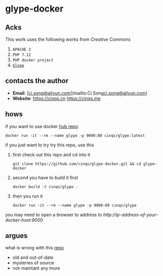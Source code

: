 # glype-docker

## Acks
This work uses the following works from *Creative Commons*

1. `APACHE 2`
2. `PHP 7.12`
3. `PHP docker project`
4. [`Glype`](https://sourceforge.net/projects/glypeproxy/)

## contacts the author

* **Email**: [ci.song@aliyun.com](mailto:Ci Song<ci.song@aliyun.com>)
* **Website**: https://cinqs.cn https://cinqs.me


## hows

if you want to use docker [hub repo](https://hub.docker.com/u/cinqsoong/glype/):

    docker run -it --rm --name glype -p 9000:80 cinqs/glype:latest

if you just want to try try this repo, use this

1. first check out this repo and cd into it

       git clone https://github.com/cinqs/glype-docker.git && cd glype-docker

2. second you have to build it first

       docker build -t cinqs/glype .

3. then you run it

       docker run -it --rm --name glype -p 9000:80 cinqs/glype
    
you may need to open a browser to address to *http://ip-address-of-your-docker-host:9000*

## argues

what is wrong with this [repo](https://hub.docker.com/r/frankzhang/glype/)

* old and out-of-date
* mysteries of source
* not-maintant any more

